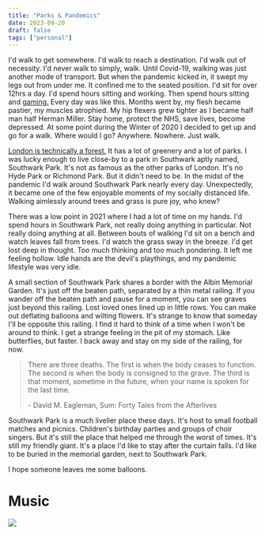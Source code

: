 ```yaml
---
title: "Parks & Pandemics"
date: 2023-09-20
draft: false
tags: ["personal"] 
---
```


I'd walk to get somewhere. I'd walk to reach a destination. I'd walk out of necessity. I'd never walk to simply, walk. Until Covid-19, walking was just another mode of transport. But when the pandemic kicked in, it swept my legs out from under me. It confined me to the seated position. I'd sit for over 12hrs a day. I'd spend hours sitting and working. Then spend hours sitting and [gaming.](https://blog.greengob.com/posts/2021-10-27-its-all-my-fault/) Every day was like this. Months went by, my flesh became pastier, my muscles atrophied. My hip flexers grew tighter as I became half man half Herman Miller. Stay home, protect the NHS, save lives, become depressed. At some point during the Winter of 2020 I decided to get up and go for a walk. Where would I go? Anywhere. Nowhere. Just walk.

[London is technically a forest.](https://amzn.eu/d/eLqL6Ei) It has a lot of greenery and a lot of parks. I was lucky enough to live close-by to a park in Southwark aptly named, Southwark Park. It's not as famous as the other parks of London. It's no Hyde Park or Richmond Park. But it didn't need to be. In the midst of the pandemic I'd walk around Southwark Park nearly every day. Unexpectedly, it became one of the few enjoyable moments of my socially distanced life. Walking aimlessly around trees and grass is pure joy, who knew?

There was a low point in 2021 where I had a lot of time on my hands. I'd spend hours in Southwark Park, not really doing anything in particular. Not really doing anything at all. Between bouts of walking I'd sit on a bench and watch leaves fall from trees. I'd watch the grass sway in the breeze. I'd get lost deep in thought. Too much thinking and too much pondering. It left me feeling hollow. Idle hands are the devil's playthings, and my pandemic lifestyle was very idle.

A small section of Southwark Park shares a border with the Albin Memorial Garden. It's just off the beaten path, separated by a thin metal railing. If you wander off the beaten path and pause for a moment, you can see graves just beyond this railing. Lost loved ones lined up in little rows. You can make out deflating balloons and wilting flowers. It's strange to know that someday I'll be opposite this railing. I find it hard to think of a time when I won't be around to think. I get a strange feeling in the pit of my stomach. Like butterflies, but faster. I back away and stay on my side of the railing, for now.

> There are three deaths. The first is when the body ceases to function. The second is when the body is consigned to the grave. The third is that moment, sometime in the future, when your name is spoken for the last time.
>
> \- David M. Eagleman, Sum: Forty Tales from the Afterlives

Southwark Park is a much livelier place these days. It's host to small football matches and picnics. Children's birthday parties and groups of choir singers. But it's still the place that helped me through the worst of times. It's still my friendly giant. It's a place I'd like to stay after the curtain falls. I'd like to be buried in the memorial garden, next to Southwark Park.

I hope someone leaves me some balloons. 

# Music
[![](https://img.youtube.com/vi/PK35ulIX5P4/default.jpg)](https://youtu.be/PK35ulIX5P4)
